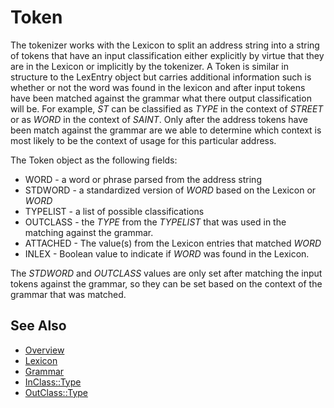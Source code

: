 # Token

The tokenizer works with the Lexicon to split an address string into a string
of tokens that have an input classification either explicitly by virtue that
they are in the Lexicon or implicitly by the tokenizer. A Token is similar in
structure to the LexEntry object but carries additional information such is
whether or not the word was found in the lexicon and after input tokens have
been matched against the grammar what there output classification will be. For
example, *ST* can be classified as *TYPE* in the context of *STREET* or as
*WORD* in the context of *SAINT*. Only after the address tokens have been match
against the grammar are we able to determine which context is most likely to be
the context of usage for this particular address.

The Token object as the following fields:

* WORD - a word or phrase parsed from the address string
* STDWORD - a standardized version of *WORD* based on the Lexicon or *WORD*
* TYPELIST - a list of possible classifications
* OUTCLASS - the *TYPE* from the *TYPELIST* that was used in the matching against the grammar.
* ATTACHED - The value(s) from the Lexicon entries that matched *WORD*
* INLEX - Boolean value to indicate if *WORD* was found in the Lexicon.

The *STDWORD* and *OUTCLASS* values are only set after matching the input
tokens against the grammar, so they can be set based on the context of the
grammar that was matched.

## See Also

* [Overview](overview.md)
* [Lexicon](lexicon.md)
* [Grammar](grammar.md)
* [InClass::Type](inclass.md)
* [OutClass::Type](outclass.md)

